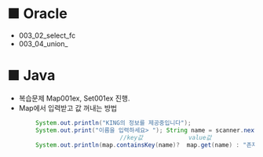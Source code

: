 # ■ Oracle
- 003_02_select_fc
- 003_04_union_


# ■ Java
- 복습문제 Map001ex, Set001ex 진행.
- Map에서 입력받고 값 꺼내는 방법
```java
		System.out.println("KING의 정보를 제공중입니다");
		System.out.print("이름을 입력하세요> "); String name = scanner.next();
                                //key값             value값
		System.out.println(map.containsKey(name)?  map.get(name) : "존재하지 않음");
```